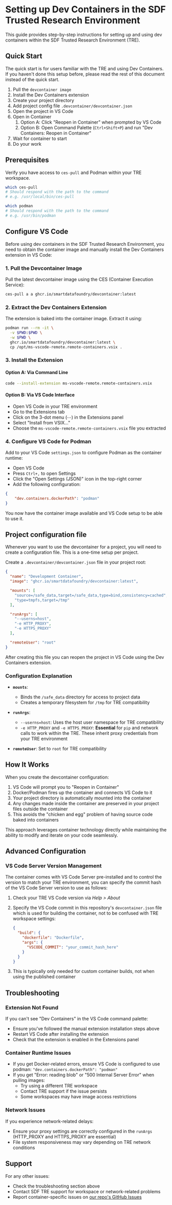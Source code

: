 # Setting up Dev Containers in the SDF Trusted Research Environment

This guide provides step-by-step instructions for setting up and using dev containers within the SDF Trusted Research Environment (TRE).

## Quick Start

The quick start is for users familiar with the TRE and using Dev Containers. If you haven't done this setup before, please read the rest of this document instead of the quick start.

1. Pull the `devcontainer image`
2. Install the Dev Containers extension
3. Create your project directory
4. Add project config file `.devcontainer/devcontainer.json`
5. Open the project in VS Code
6. Open in Container
   1. Option A: Click "Reopen in Container" when prompted by VS Code
   2. Option B: Open Command Palette (`Ctrl+Shift+P`) and run "Dev Containers: Reopen in Container"
7. Wait for container to start
8. Do your work

## Prerequisites

Verify you have access to `ces-pull` and Podman within your TRE workspace.

<!-- Write bash block to test for the presence of the ces-pull command -->

```bash
which ces-pull
# Should respond with the path to the command
# e.g. /usr/local/bin/ces-pull

which podman
# Should respond with the path to the command
# e.g. /usr/bin/podman
```

## Configure VS Code

Before using dev containers in the SDF Trusted Research Environment, you need to obtain the container image and manually install the Dev Containers extension in VS Code:

### 1. Pull the Devcontainer Image

Pull the latest devcontainer image using the CES (Container Execution Service):

```bash
ces-pull a a ghcr.io/smartdatafoundry/devcontainer:latest
```

### 2. Extract the Dev Containers Extension

The extension is baked into the container image. Extract it using:

```bash
podman run --rm -it \
  -v $PWD:$PWD \
  -w $PWD \
  ghcr.io/smartdatafoundry/devcontainer:latest \
  cp /opt/ms-vscode-remote.remote-containers.vsix .
```

### 3. Install the Extension

#### Option A: Via Command Line

```bash
code --install-extension ms-vscode-remote.remote-containers.vsix
```

#### Option B: Via VS Code Interface

- Open VS Code in your TRE environment
- Go to the Extensions tab
- Click on the 3-dot menu (⋯) in the Extensions panel
- Select "Install from VSIX..."
- Choose the `ms-vscode-remote.remote-containers.vsix` file you extracted

### 4. Configure VS Code for Podman

Add to your VS Code `settings.json` to configure Podman as the container runtime:

- Open VS Code
- Press `Ctrl+,` to open Settings
- Click the "Open Settings (JSON)" icon in the top-right corner
- Add the following configuration:

```json
{
    "dev.containers.dockerPath": "podman"
}
```

You now have the container image available and VS Code setup to be able to use it.

## Project configuration file

Whenever you want to use the devcontainer for a project, you will need to create a configuration file. This is a one-time setup per project.

Create a `.devcontainer/devcontainer.json` file in your project root:

```json
{
  "name": "Development Container",
  "image": "ghcr.io/smartdatafoundry/devcontainer:latest",

  "mounts": [
    "source=/safe_data,target=/safe_data,type=bind,consistency=cached",
    "type=tmpfs,target=/tmp"
  ],

  "runArgs": [
    "--userns=host",
    "-e HTTP_PROXY",
    "-e HTTPS_PROXY"
  ],

  "remoteUser": "root"
}
```

After creating this file you can reopen the project in VS Code using the Dev Containers extension.

### Configuration Explanation

- **`mounts`**:
  - Binds the `/safe_data` directory for access to project data
  - Creates a temporary filesystem for `/tmp` for TRE compatibility
  
- **`runArgs`**:
  - `--userns=host`: Uses the host user namespace for TRE compatibility
  - `-e HTTP_PROXY` and `-e HTTPS_PROXY`: **Essential** for `pip` and network calls to work within the TRE. These inherit proxy credentials from your TRE environment
  
- **`remoteUser`**: Set to `root` for TRE compatibility

## How It Works

When you create the devcontainer configuration:

1. VS Code will prompt you to "Reopen in Container"
2. Docker/Podman fires up the container and connects VS Code to it
3. Your project directory is automatically mounted into the container
4. Any changes made inside the container are preserved in your project files outside the container
5. This avoids the "chicken and egg" problem of having source code baked into containers

This approach leverages container technology directly while maintaining the ability to modify and iterate on your code seamlessly.

## Advanced Configuration

### VS Code Server Version Management

The container comes with VS Code Server pre-installed and to control the version to match your TRE environment, you can specify the commit hash of the VS Code Server version to use as follows:

1. Check your TRE VS Code version via _Help > About_
2. Specify the VS Code commit in this repository's `devcontainer.json` file which is used for building the container, not to be confused with TRE workspace settings:

   ```json
   {
     "build": {
       "dockerfile": "Dockerfile", 
       "args": {
         "VSCODE_COMMIT": "your_commit_hash_here"
       }
     }
   }
   ```

3. This is typically only needed for custom container builds, not when using the published container

## Troubleshooting

### Extension Not Found

If you can't see "Dev Containers" in the VS Code command palette:

- Ensure you've followed the manual extension installation steps above
- Restart VS Code after installing the extension
- Check that the extension is enabled in the Extensions panel

### Container Runtime Issues

- If you get Docker-related errors, ensure VS Code is configured to use podman: `"dev.containers.dockerPath": "podman"`
- If you get "Error: reading blob" or "500 Internal Server Error" when pulling images:
  - Try using a different TRE workspace
  - Contact TRE support if the issue persists
  - Some workspaces may have image access restrictions

### Network Issues

If you experience network-related delays:

- Ensure your proxy settings are correctly configured in the `runArgs` (HTTP_PROXY and HTTPS_PROXY are essential)
- File system responsiveness may vary depending on TRE network conditions

## Support

For any other issues:

- Check the troubleshooting section above
- Contact SDF TRE support for workspace or network-related problems
- Report container-specific issues on [our repo's GitHub Issues](https://github.com/smartdatafoundry/devcontainer/issues)
